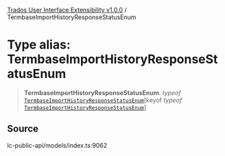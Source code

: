 [Trados User Interface Extensibility v1.0.0](../wiki/globals) / TermbaseImportHistoryResponseStatusEnum

# Type alias: TermbaseImportHistoryResponseStatusEnum

> **TermbaseImportHistoryResponseStatusEnum**: *typeof* [`TermbaseImportHistoryResponseStatusEnum`](../wiki/Variable.TermbaseImportHistoryResponseStatusEnum)\[keyof *typeof* [`TermbaseImportHistoryResponseStatusEnum`](../wiki/Variable.TermbaseImportHistoryResponseStatusEnum)\]

## Source

lc-public-api/models/index.ts:9062
